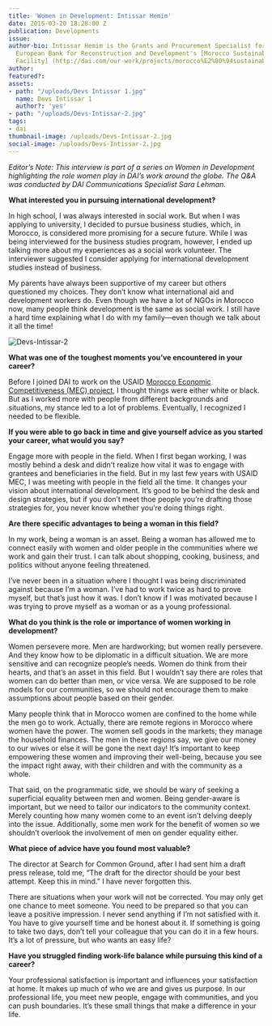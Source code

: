 ```yaml
---
title: 'Women in Development: Intissar Hemim'
date: 2015-03-20 18:28:00 Z
publication: Developments
issue: 
author-bio: Intissar Hemim is the Grants and Procurement Specialist for DAI on the
  European Bank for Reconstruction and Development's [Morocco Sustainable Energy Financing
  Facility] (http://dai.com/our-work/projects/morocco%E2%80%94sustainable-energy-financing-facility-morseff).
author: 
featured?: 
assets:
- path: "/uploads/Devs Intissar 1.jpg"
  name: Devs Intissar 1
  author?: 'yes'
- path: "/uploads/Devs-Intissar-2.jpg"
tags:
- dai
thumbnail-image: /uploads/Devs-Intissar-2.jpg
social-image: /uploads/Devs-Intissar-2.jpg
---
```


*Editor’s Note: This interview is part of a series on Women in Development highlighting the role women play in DAI’s work around the globe. The Q&A was conducted by DAI Communications Specialist Sara Lehman.*



**What interested you in pursuing international development?**

In high school, I was always interested in social work. But when I was applying to university, I decided to pursue business studies, which, in Morocco, is considered more promising for a secure future. While I was being interviewed for the business studies program, however, I ended up talking more about my experiences as a social work volunteer. The interviewer suggested I consider applying for international development studies instead of business. 

My parents have always been supportive of my career but others questioned my choices. They don’t know what international aid and development workers do. Even though we have a lot of NGOs in Morocco now, many people think development is the same as social work. I still have a hard time explaining what I do with my family—even though we talk about it all the time!

![Devs-Intissar-2](/uploads/Devs-Intissar-2.jpg "Intissar Hemim, foreground, checking on an irrigation project in Oriental Province, Morocco.") 

**What was one of the toughest moments you’ve encountered in your career?**

Before I joined DAI to work on the USAID [Morocco Economic Competitiveness (MEC) project](http://dai.com/our-work/projects/morocco—economic-competitiveness-project-mec), I thought things were either white or black. But as I worked more with people from different backgrounds and situations, my stance led to a lot of problems. Eventually, I recognized I needed to be flexible. 

**If you were able to go back in time and give yourself advice as you started your career, what would you say?** 

Engage more with people in the field. When I first began working, I was mostly behind a desk and didn’t realize how vital it was to engage with grantees and beneficiaries in the field. But in my last few years with USAID MEC, I was meeting with people in the field all the time. It changes your vision about international development. It’s good to be behind the desk and design strategies, but if you don’t meet thoe people you’re drafting those strategies for, you never know whether you’re doing things right. 

**Are there specific advantages to being a woman in this field?**

In my work, being a woman is an asset. Being a woman has allowed me to connect easily with women and older people in the communities where we work and gain their trust. I can talk about shopping, cooking, business, and politics without anyone feeling threatened. 

I’ve never been in a situation where I thought I was being discriminated against because I’m a woman. I’ve had to work twice as hard to prove myself, but that’s just how it was. I don’t know if I was motivated because I was trying to prove myself as a woman or as a young professional. 

**What do you think is the role or importance of women working in development?** 

Women persevere more. Men are hardworking; but women really persevere. And they know how to be diplomatic in a difficult situation. We are more sensitive and can recognize people’s needs. Women do think from their hearts, and that’s an asset in this field. But I wouldn’t say there are roles that women can do better than men, or vice versa. We are supposed to be role models for our communities, so we should not encourage them to make assumptions about people based on their gender. 

Many people think that in Morocco women are confined to the home while the men go to work. Actually, there are remote regions in Morocco where women have the power. The women sell goods in the markets; they manage the household finances. The men in these regions say, we give our money to our wives or else it will be gone the next day! It’s important to keep empowering these women and improving their well-being, because you see the impact right away, with their children and with the community as a whole. 

That said, on the programmatic side, we should be wary of seeking a superficial equality between men and women. Being gender-aware is important, but we need to tailor our indicators to the community context. Merely counting how many women come to an event isn’t delving deeply into the issue. Additionally, some men work for the benefit of women so we shouldn’t overlook the involvement of men on gender equality either. 

**What piece of advice have you found most valuable?**

The director at Search for Common Ground, after I had sent him a draft press release, told me, “The draft for the director should be your best attempt. Keep this in mind.” I have never forgotten this. 

There are situations when your work will not be corrected. You may only get one chance to meet someone. You need to be prepared so that you can leave a positive impression. I never send anything if I’m not satisfied with it. You have to give yourself time and be honest about it. If something is going to take two days, don’t tell your colleague that you can do it in a few hours.
It’s a lot of pressure, but who wants an easy life? 

**Have you struggled finding work-life balance while pursuing this kind of a career?**

Your professional satisfaction is important and influences your satisfaction at home. It makes up much of who we are and gives us purpose. In our professional life, you meet new people, engage with communities, and you can push boundaries. It’s these small things that make a difference in your life.
